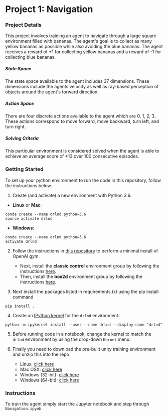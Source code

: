 # Project 1: Navigation

### Project Details

This project involves training an agent to navigate through a large square environment filled with bananas. The agent's goal is to collect as many yellow bananas as possible while also avoiding the blue bananas. The agent receives a reward of +1 for collecting yellow bananas and a reward of -1 for collecting blue bananas. 

##### State Space
The state space available to the agent includes 37 dimensions. These dimensions include the agents velocity as well as ray-based perception of objects around the agent's forward direction. 
##### Action Space
There are four discrete actions available to the agent which are 0, 1, 2, 3. These actions correspond to move forward, move backward, turn left, and turn right.
##### Solving Criteria
This particular environment is considered solved when the agent is able to achieve an average score of +13 over 100 consecutive episodes. 

### Getting Started
To set up your python environment to run the code in this repository, follow the instructions below.

1.  Create (and activate) a new environment with Python 3.6.
    
-   **Linux**  or  **Mac**:
    
```
conda create --name drlnd python=3.6
source activate drlnd
```
   -   **Windows**:
  
 ```  
conda create --name drlnd python=3.6
activate drlnd
```
2.  Follow the instructions in  [this repository](https://github.com/openai/gym)  to perform a minimal install of OpenAI gym.
    
    -   Next, install the  **classic control**  environment group by following the instructions  [here](https://github.com/openai/gym#classic-control).
    -   Then, install the  **box2d**  environment group by following the instructions  [here](https://github.com/openai/gym#box2d).
3.  Next install the packages listed in requirements.txt using the pip install command
```
pip install .
```
4.  Create an  [IPython kernel](http://ipython.readthedocs.io/en/stable/install/kernel_install.html)  for the  `drlnd`  environment.
```
python -m ipykernel install --user --name drlnd --display-name "drlnd"
```
5.  Before running code in a notebook, change the kernel to match the  `drlnd`  environment by using the drop-down  `Kernel`  menu.

6. Finally you need to download the pre-built unity training environment and unzip this into the repo
	-   Linux:  [click here](https://s3-us-west-1.amazonaws.com/udacity-drlnd/P1/Banana/Banana_Linux.zip)
	-   Mac OSX:  [click here](https://s3-us-west-1.amazonaws.com/udacity-drlnd/P1/Banana/Banana.app.zip)
	-   Windows (32-bit):  [click here](https://s3-us-west-1.amazonaws.com/udacity-drlnd/P1/Banana/Banana_Windows_x86.zip)
	-   Windows (64-bit):  [click here](https://s3-us-west-1.amazonaws.com/udacity-drlnd/P1/Banana/Banana_Windows_x86_64.zip)
### Instructions
To train the agent simply start the Jupyter notebook and step through `Navigation.ipynb`
